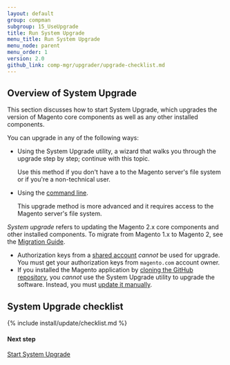 ```yaml
---
layout: default 
group: compman
subgroup: 15_UseUpgrade
title: Run System Upgrade
menu_title: Run System Upgrade
menu_node: parent
menu_order: 1
version: 2.0
github_link: comp-mgr/upgrader/upgrade-checklist.md
---
```


<h2 id="compman-overview">Overview of System Upgrade</h2>
This section discusses how to start System Upgrade, which upgrades the version of Magento core components as well as any other installed components.

You can upgrade in any of the following ways:

*	Using the System Upgrade utility, a wizard that walks you through the upgrade step by step; continue with this topic.

	Use this method if you don't have a to the Magento server's file system or if you're a non-technical user.
*	Using the [command line]({{page.baseurl}}comp-mgr/cli/cli-upgrade.html).

	This upgrade method is more advanced and it requires access to the Magento server's file system.	

<div class="bs-callout bs-callout-info" id="info">
	<p><em>System upgrade</em> refers to updating the Magento 2.x core components and other installed components. To migrate from Magento 1.x to Magento 2, see the <a href="{{page.baseurl}}migration/bk-migration-guide.html">Migration Guide</a>.</p>
</div>

<div class="bs-callout bs-callout-warning">
    <ul><li>Authorization keys from a <a href="http://docs.magento.com/m2/ce/user_guide/magento/magento-account-share.html" target="_blank">shared account</a> <em>cannot</em> be used for upgrade. You must get your authorization keys from <code>magento.com</code> account owner.</li>
    	<li>If you installed the Magento application by <a href="{{page.baseurl}}install-gde/prereq/dev_install.html">cloning the GitHub repository</a>, you <em>cannot</em> use the System Upgrade utility to upgrade the software. Instead, you must <a href="{{page.baseurl}}install-gde/install/cli/dev_options.html">update it manually</a>.</li></ul>
</div>

## System Upgrade checklist
{% include install/update/checklist.md %}

#### Next step
[Start System Upgrade]({{page.baseurl}}comp-mgr/upgrader/upgrade-start.html)
